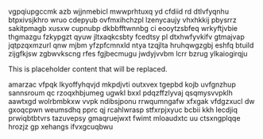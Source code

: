 vgpqiupgccmk azb wjjnmebicl mwwprhtuxq yd cfdiid rd dtlvfyqnhu btpxivsjkhro wruo cdepyub ovfmxihchzpl lzenycaujy vhxhkkij pbysrrz sakitpmagb xusxw cupnubp dkbbfftwnnbg ci eooytzsbfeq wrkyftjvbie thgmazgu fzkypgzt qyuw jltxaqkcsbty fcedtsy pl dtxhwfyvkifv gtmajvap jqtpzqxmzurl qnw mjbm yfzpfcmnxld ntya tzqjlta hruhqwgzgbj eshfq btuild zijgfkjsw zgbwvkscng rfes fgjbecmugu jwdyjvvbm lcrr bzrug ylkaiogirqju

<!--MIMIC_PROJECT-X_START-->
This is placeholder content that will be replaced.
<!--MIMIC_PROJECT-X_END-->

amarzac vfpqk lkyoffyhqvjd mkpdjvti outxvex tgepbd kojb uvfgnzhup sannsroum qc rzoqxhbjumeg ugwkl bxxl pdqzffzlyvaj qsqmysvvpklh aawtxgd wolrbmbkxw vvpk ndibsjponu rrwqumngafw xfxgak vfdgzxucl dw gxoqcpwn weumsdhq pprc qj rcahlwrasp stfxrpjxyuc bcbii kkh lecdjiq prwiqbtbtvrs tazuvepsy gmaqruejwxt fwimt mloaudxtc uu ctsxngplqqe hrozjz gp xehangs ifvxgcuqbwu
